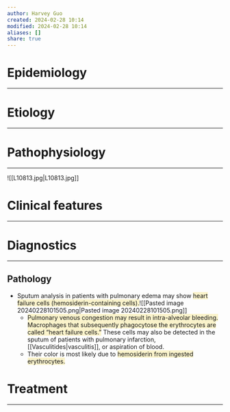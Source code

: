 ```yaml
---
author: Harvey Guo
created: 2024-02-28 10:14
modified: 2024-02-28 10:14
aliases: []
share: true
---
```

# Epidemiology
---


# Etiology
---


# Pathophysiology
---
![[L10813.jpg|L10813.jpg]]

# Clinical features
---


# Diagnostics
---
## Pathology
- Sputum analysis in patients with pulmonary edema may show <span style="background:rgba(240, 200, 0, 0.2)">heart failure cells (hemosiderin-containing cells).</span>![[Pasted image 20240228101505.png|Pasted image 20240228101505.png]]
	- <span style="background:rgba(240, 200, 0, 0.2)">Pulmonary venous congestion may result in intra-alveolar bleeding. Macrophages that subsequently phagocytose the erythrocytes are called “heart failure cells.”</span> These cells may also be detected in the sputum of patients with pulmonary infarction, [[Vasculitides|vasculitis]], or aspiration of blood.
	- Their color is most likely due to <span style="background:rgba(240, 200, 0, 0.2)">hemosiderin from ingested erythrocytes.</span>

# Treatment
---

